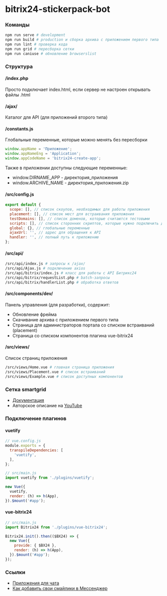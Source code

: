 # bitrix24-stickerpack-bot

### Команды

```bash
npm run serve # development
npm run build # production и сборка архива с приложением первого типа
npm run lint # проверка кода
npm run grid # пересборка сетки
npm run caniuse # обновление browserslist
```

### Структура

#### /index.php
Просто подключает index.html, если сервер не настроен открывать файлы .html

#### /ajax/
Каталог для API (для приложений второго типа)

#### /constants.js
Глобальные переменные, которые можно менять без пересборки
```js
window.appName = 'Приложение';
window.appNameEng = 'Application';
window.appCodeName = 'bitrix24-create-app';
```
Также в приложении доступны следующие переменные:
* window.DIRNAME_APP - директория_приложения
* window.ARCHIVE_NAME - директория_приложения.zip

#### /src/config.js

```js
export default {
  scope: [], // список скоупов, необходимых для работы приложения
  placement: [], // список мест для встраивания приложения
  testDomains: [], // список доменов, которые считаются тестовыми
  scripts: [], // список сторонних скриптов, которые нужно подключить до загрузки приложения
  global: {}, // глобальные переменные
  ajaxUrl: '', // адрес для обращения к API
  handler: '', // полный путь к приложению
};
```

#### /src/api/

```bash
/src/api/index.js # запросы к /ajax/
/src/api/Ajax.js # подключение axios
/src/api/bitrix/index.js # класс для работы с API Битрикс24
/src/api/bitrix/requestList.php # batch-запросы
/src/api/bitrix/handlerList.php # обработка ответов
```

#### /src/components/dev/
Панель управления (для разработки), содержит:
* Обновление фрейма
* Скачивание архива с приложением первого типа
* Страница для администраторов портала со списком встраиваний (placement)
* Страница со списком компонентов плагина vue-bitrix24

#### /src/views/
Список страниц приложения
```bash
/src/views/Home.vue # главная страница приложения
/src/views/Placement.vue # список встраиваний
/src/views/Example.vue # список доступных компонентов
```

### Сетка smartgrid
* [Документация](https://www.npmjs.com/package/smart-grid)
* Авторское описание на [YouTube](https://www.youtube.com/playlist?list=PLyeqauxei6je28tJvioIsE0bYnARh0UVz)

### Подключение плагинов

#### vuetify

```js
// vue.config.js
module.exports = {
  transpileDependencies: [
    'vuetify',
  ],
};

// src/main.js
import vuetify from './plugins/vuetify';

new Vue({
  vuetify,
  render: (h) => h(App),
}).$mount('#app');
```

#### vue-bitrix24

```js
// src/main.js
import Bitrix24 from './plugins/vue-bitrix24';

Bitrix24.init().then(($BX24) => {
  new Vue({
    provide: { $BX24 },
    render: (h) => h(App),
  }).$mount('#app');
});
```

### Ссылки
* [Приложения для чата](https://dev.1c-bitrix.ru/learning/course/index.php?COURSE_ID=93&CHAPTER_ID=09297&LESSON_PATH=7657.9297)
* [Как добавить свои смайлики в Мессенджер](https://helpdesk.bitrix24.ru/open/5270441/)
